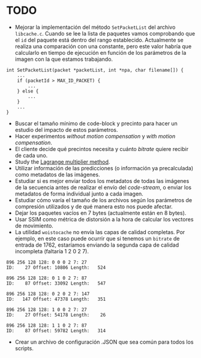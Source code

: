 # TODO

* Mejorar la implementación del método `SetPacketList` del archivo `libcache.c`.
Cuando se lee la lista de paquetes vamos comprobando que el `id` del paquete está dentro del rango establecido.
Actualmente se realiza una comparación con una constante, pero este valor habría que calcularlo en tiempo de ejecución en función de los parámetros de la imagen con la que estamos trabajando.

```
int SetPacketList(packet *packetList, int *npa, char filename[]) {
	...
    if (packetId > MAX_ID_PACKET) {
    	...
    } else {
    	...
    }
	...	
}
```

* Buscar el tamaño mínimo de code-block y precinto para hacer un estudio del impacto de estos parámetros.
* Hacer experimentos *without motion compensation* y *with motion compensation*.
* El cliente decide qué precintos necesita y cuánto *bitrate* quiere recibir de cada uno.
* Study the [Lagrange multiplier method](http://www.hpca.ual.es/~jjsanchez/references/Generalized_Lagrange_multiplier_method_for_solving_problems_of_optimum_allocation_of_resources.pdf).
* Utilizar información de las predicciones (o información ya precalculada) como metadatos de las imágenes.
* Estudiar si es mejor enviar todos los metadatos de todas las imágenes de la secuencia antes de realizar el envío del *code-stream*, o enviar los metadatos de forma individual junto a cada imagen.
* Estudiar cómo varía el tamaño de los archivos según los parámetros de compresión utilizados y de qué manera esto nos puede afectar.
* Dejar los paquetes vacíos en 7 bytes (actualmente están en 8 bytes).
* Usar SSIM como métrica de distorsión a la hora de calcular los vectores de movimiento.
* La utilidad ```woistocache``` no envía las capas de calidad completas. 
  Por ejemplo, en este caso puede ocurrir que si tenemos un ```bitrate``` de entrada de 1762, estaríamos enviando la segunda
  capa de calidad incompleta (faltaría 1 2 0 2 7).

```
896 256 128 128: 0 0 0 2 7: 27
ID:    27 Offset: 10806 Length:   524

896 256 128 128: 0 1 0 2 7: 87
ID:    87 Offset: 33092 Length:   547

896 256 128 128: 0 2 0 2 7: 147
ID:   147 Offset: 47378 Length:   351

896 256 128 128: 1 0 0 2 7: 27
ID:    27 Offset: 54178 Length:    26

896 256 128 128: 1 1 0 2 7: 87
ID:    87 Offset: 59782 Length:   314
```
* Crear un archivo de configuración .JSON que sea común para todos los scripts.